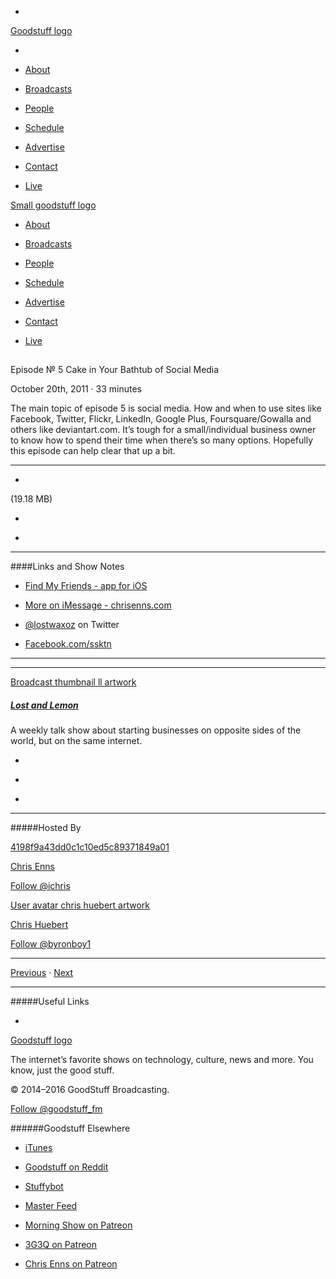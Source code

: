 

-
[Goodstuff logo](http://www.goodstuff.fm/)[](/assets/goodstuff_logo-17c1fe6f378352de5d7345f76152130b.svg)

-


-  [About](/about)

-  [Broadcasts](/broadcasts)

-  [People](/people)

-  [Schedule](/schedule)

-  [Advertise](/advertise)

-  [Contact](/contact)

-  [Live](/live)


[Small goodstuff logo](http://www.goodstuff.fm/)[](/assets/small_goodstuff_logo-bf032e72b9ec41494f4d90905f1ad619.svg)


-  [About](/about)

-  [Broadcasts](/broadcasts)

-  [People](/people)

-  [Schedule](/schedule)

-  [Advertise](/advertise)

-  [Contact](/contact)

-  [Live](/live)


##
Episode № 5
Cake in Your Bathtub of Social Media


October 20th, 2011
&middot;
33
minutes


The main topic of episode 5 is social media. How and when to use sites like Facebook, Twitter, Flickr, LinkedIn, Google Plus, Foursquare/Gowalla and others like deviantart.com. It&rsquo;s tough for a small/individual business owner to know how to spend their time when there&rsquo;s so many options. Hopefully this episode can help clear that up a bit.


------------------------------


-
[](http://podcasts-1.feedpress.co/10591/ll-5.mp3)(19.18 MB)

-
[](http://twitter.com/intent/tweet?text=Lost%20and%20Lemon%20%E2%84%96%205%20on%20@goodstuff_fm%20-%20http://goodstuff.fm/ll/5)

-
[](http://www.facebook.com/sharer/sharer.php?u=http://goodstuff.fm/ll/5)


------------------------------


####Links and Show Notes

-  [Find My Friends - app for iOS](http://click.linksynergy.com/fs-bin/stat?id=HGf4R7IezFs&offerid=146261&type=3&subid=0&tmpid=1826&RD_PARM1=http%253A%252F%252Fitunes.apple.com%252Fca%252Fapp%252Ffind-my-friends%252Fid466122094%253Fmt%253D8%2526uo%253D4%2526partnerId%253D30)

-  [More on iMessage - chrisenns.com](http://www.chrisenns.com/2011/10/14/more-on-imessage/)

-  [@lostwaxoz](http://twitter.com/#!/lostwaxoz) on Twitter

-  [Facebook.com/ssktn](https://www.facebook.com/ssktn)


------------------------------


------------------------------


[Broadcast thumbnail ll artwork](/ll)[](https://goodstuffs3.s3.amazonaws.com/uploads/broadcast/image/26/broadcast_thumbnail_ll_artwork.png)

##### [Lost and Lemon](/ll)


A weekly talk show about starting businesses on opposite sides of the world, but on the same internet.

-
[](https://itunes.apple.com/ca/podcast/lost-lemon-brothers-in-business/id467564174?mt=2)

-
[](http://feeds.goodstuff.fm/ll)

-
[](mailto:chris@goodstuff.fm?cc=sponsorship%40goodstuff.fm&subject=%5BGoodStuff%20FM%5D%20Sponsorship%20Inquiry%20for%20Lost%20and%20Lemon)


------------------------------


#####Hosted By


[4198f9a43dd0c1c10ed5c89371849a01](/people/chris-enns)[](http://gravatar.com/avatar/4198f9a43dd0c1c10ed5c89371849a01.png?s=300&r=pg)

[Chris Enns](/people/chris-enns)


[Follow @ichris](https://twitter.com/ichris)


[User avatar chris huebert artwork](/people/chris-huebert)[](https://goodstuffs3.s3.amazonaws.com/uploads/user/avatar/41/user_avatar_chris-huebert_artwork.png)

[Chris Huebert](/people/chris-huebert)


[Follow @byronboy1](https://twitter.com/byronboy1)


------------------------------


[Previous](/ll/4)
&middot;
[Next](/ll/6)


------------------------------


#####Useful Links

-
[](mailto:chris@goodstuff.fm?subject=%5BGoodstuff%20FM%5D%20Feedback%20for%20Lost%20and%20Lemon)


[Goodstuff logo](http://www.goodstuff.fm/)[](/assets/goodstuff_logo-17c1fe6f378352de5d7345f76152130b.svg)


The internet’s favorite shows on technology, culture, news and more. You know, just the good stuff.


&copy; 2014&ndash;2016 GoodStuff Broadcasting.

[Follow @goodstuff_fm](https://twitter.com/goodstufffm)


######Goodstuff Elsewhere

-  [iTunes](https://itunes.apple.com/us/artist/goodstuff-fm/id843385597?mt=2)

-  [Goodstuff on Reddit](https://www.reddit.com/r/Goodstuff_fm/)

-  [Stuffybot](http://stuffybot.goodstuff.fm)

-  [Master Feed](/master/feed)

-  [Morning Show on Patreon](https://www.patreon.com/morningshow)

-  [3G3Q on Patreon](https://www.patreon.com/3g3q)

-  [Chris Enns on Patreon](https://www.patreon.com/ichris)
